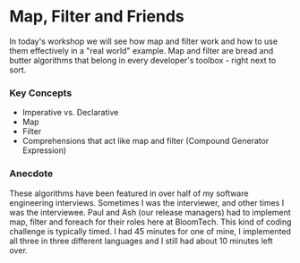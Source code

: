 # Map, Filter and Friends


In today's workshop we will see how map and filter work and how to use them effectively in a "real world" example. Map and filter are bread and butter algorithms that belong in every developer's toolbox - right next to sort.


### Key Concepts
- Imperative vs. Declarative
- Map
- Filter
- Comprehensions that act like map and filter (Compound Generator Expression)


### Anecdote
These algorithms have been featured in over half of my software engineering interviews. Sometimes I was the interviewer, and other times I was the interviewee. Paul and Ash (our release managers) had to implement map, filter and foreach for their roles here at BloomTech. This kind of coding challenge is typically timed. I had 45 minutes for one of mine, I implemented all three in three different languages and I still had about 10 minutes left over.
